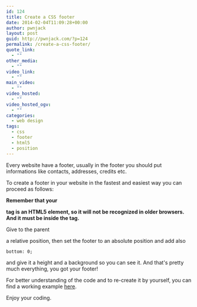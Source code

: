 ```yaml
---
id: 124
title: Create a CSS footer
date: 2014-02-04T11:09:28+00:00
author: pwnjack
layout: post
guid: http://pwnjack.com/?p=124
permalink: /create-a-css-footer/
quote_link:
  - ""
other_media:
  - ""
video_link:
  - ""
main_video:
  - ""
video_hosted:
  - ""
video_hosted_ogv:
  - ""
categories:
  - web design
tags:
  - css
  - footer
  - html5
  - position
---
```

Every website have a footer, usually in the footer you should put informations like contacts, addresses, credits etc.

To create a footer in your website in the fastest and easiest way you can proceed as follows:

**Remember that your <footer> tag is an HTML5 element, so it will not be recognized in older browsers. And it must be inside the <body> tag.**

Give to the parent <div> a relative position, then set the footer to an absolute position and add also

    bottom: 0;

and give it a height and a background so you can see it. And that's pretty much everything, you got your footer!

For better understanding of the code and to re-create it by yourself, you can find a working example <a title="JsFiddle" href="http://jsfiddle.net/d9sYg/" target="_blank">here</a>.

Enjoy your coding.